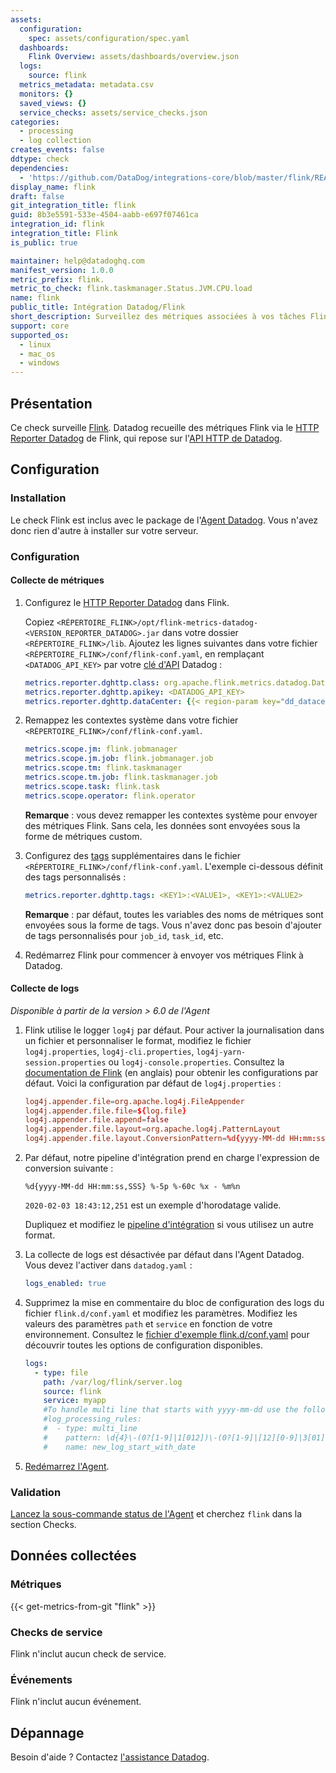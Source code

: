 ```yaml
---
assets:
  configuration:
    spec: assets/configuration/spec.yaml
  dashboards:
    Flink Overview: assets/dashboards/overview.json
  logs:
    source: flink
  metrics_metadata: metadata.csv
  monitors: {}
  saved_views: {}
  service_checks: assets/service_checks.json
categories:
  - processing
  - log collection
creates_events: false
ddtype: check
dependencies:
  - 'https://github.com/DataDog/integrations-core/blob/master/flink/README.md'
display_name: flink
draft: false
git_integration_title: flink
guid: 8b3e5591-533e-4504-aabb-e697f07461ca
integration_id: flink
integration_title: Flink
is_public: true

maintainer: help@datadoghq.com
manifest_version: 1.0.0
metric_prefix: flink.
metric_to_check: flink.taskmanager.Status.JVM.CPU.load
name: flink
public_title: Intégration Datadog/Flink
short_description: Surveillez des métriques associées à vos tâches Flink.
support: core
supported_os:
  - linux
  - mac_os
  - windows
---
```

## Présentation

Ce check surveille [Flink][1]. Datadog recueille des métriques Flink via le [HTTP Reporter Datadog][2] de Flink, qui repose sur l'[API HTTP de Datadog][3].

## Configuration

### Installation

Le check Flink est inclus avec le package de l'[Agent Datadog][4].
Vous n'avez donc rien d'autre à installer sur votre serveur.

### Configuration

#### Collecte de métriques

1. Configurez le [HTTP Reporter Datadog][2] dans Flink.

     Copiez `<RÉPERTOIRE_FLINK>/opt/flink-metrics-datadog-<VERSION_REPORTER_DATADOG>.jar` dans votre dossier `<RÉPERTOIRE_FLINK>/lib`. Ajoutez les lignes suivantes dans votre fichier `<RÉPERTOIRE_FLINK>/conf/flink-conf.yaml`, en remplaçant `<DATADOG_API_KEY>` par votre [clé d'API][5] Datadog :

    ```yaml
    metrics.reporter.dghttp.class: org.apache.flink.metrics.datadog.DatadogHttpReporter
    metrics.reporter.dghttp.apikey: <DATADOG_API_KEY>
    metrics.reporter.dghttp.dataCenter: {{< region-param key="dd_datacenter" >}}
    ```

2. Remappez les contextes système dans votre fichier `<RÉPERTOIRE_FLINK>/conf/flink-conf.yaml`.

    ```yaml
    metrics.scope.jm: flink.jobmanager
    metrics.scope.jm.job: flink.jobmanager.job
    metrics.scope.tm: flink.taskmanager
    metrics.scope.tm.job: flink.taskmanager.job
    metrics.scope.task: flink.task
    metrics.scope.operator: flink.operator
    ```

     **Remarque** : vous devez remapper les contextes système pour envoyer des métriques Flink. Sans cela, les données sont envoyées sous la forme de métriques custom.

3. Configurez des [tags][2] supplémentaires dans le fichier `<RÉPERTOIRE_FLINK>/conf/flink-conf.yaml`. L'exemple ci-dessous définit des tags personnalisés :

    ```yaml
    metrics.reporter.dghttp.tags: <KEY1>:<VALUE1>, <KEY1>:<VALUE2>
    ```

     **Remarque** : par défaut, toutes les variables des noms de métriques sont envoyées sous la forme de tags. Vous n'avez donc pas besoin d'ajouter de tags personnalisés pour `job_id`, `task_id`, etc.

4. Redémarrez Flink pour commencer à envoyer vos métriques Flink à Datadog.

#### Collecte de logs

_Disponible à partir de la version > 6.0 de l'Agent_

1. Flink utilise le logger `log4j` par défaut. Pour activer la journalisation dans un fichier et personnaliser le format, modifiez le fichier `log4j.properties`, `log4j-cli.properties`, `log4j-yarn-session.properties` ou `log4j-console.properties`. Consultez la [documentation de Flink][6] (en anglais) pour obtenir les configurations par défaut. Voici la configuration par défaut de `log4j.properties` :

   ```conf
   log4j.appender.file=org.apache.log4j.FileAppender
   log4j.appender.file.file=${log.file}
   log4j.appender.file.append=false
   log4j.appender.file.layout=org.apache.log4j.PatternLayout
   log4j.appender.file.layout.ConversionPattern=%d{yyyy-MM-dd HH:mm:ss,SSS} %-5p %-60c %x - %m%n
   ```

2. Par défaut, notre pipeline d'intégration prend en charge l'expression de conversion suivante :

    ```text
    %d{yyyy-MM-dd HH:mm:ss,SSS} %-5p %-60c %x - %m%n
    ```

     `2020-02-03 18:43:12,251` est un exemple d'horodatage valide.

     Dupliquez et modifiez le [pipeline d'intégration][7] si vous utilisez un autre format.

3. La collecte de logs est désactivée par défaut dans l'Agent Datadog. Vous devez l'activer dans `datadog.yaml` :

   ```yaml
   logs_enabled: true
   ```

4. Supprimez la mise en commentaire du bloc de configuration des logs du fichier `flink.d/conf.yaml` et modifiez les paramètres. Modifiez les valeurs des paramètres `path` et `service` en fonction de votre environnement. Consultez le [fichier d'exemple flink.d/conf.yaml][8] pour découvrir toutes les options de configuration disponibles.

   ```yaml
   logs:
     - type: file
       path: /var/log/flink/server.log
       source: flink
       service: myapp
       #To handle multi line that starts with yyyy-mm-dd use the following pattern
       #log_processing_rules:
       #  - type: multi_line
       #    pattern: \d{4}\-(0?[1-9]|1[012])\-(0?[1-9]|[12][0-9]|3[01])
       #    name: new_log_start_with_date
   ```

5. [Redémarrez l'Agent][9].

### Validation

[Lancez la sous-commande status de l'Agent][10] et cherchez `flink` dans la section Checks.

## Données collectées

### Métriques
{{< get-metrics-from-git "flink" >}}


### Checks de service

Flink n'inclut aucun check de service.

### Événements

Flink n'inclut aucun événement.

## Dépannage

Besoin d'aide ? Contactez [l'assistance Datadog][12].

[1]: https://flink.apache.org/
[2]: https://ci.apache.org/projects/flink/flink-docs-release-1.9/monitoring/metrics.html#datadog-orgapacheflinkmetricsdatadogdatadoghttpreporter
[3]: https://docs.datadoghq.com/fr/api/?lang=bash#api-reference
[4]: https://app.datadoghq.com/account/settings#agent
[5]: https://app.datadoghq.com/account/settings#api
[6]: https://github.com/apache/flink/tree/master/flink-dist/src/main/flink-bin/conf
[7]: https://docs.datadoghq.com/fr/logs/processing/#integration-pipelines
[8]: https://github.com/DataDog/integrations-core/blob/master/flink/datadog_checks/flink/data/conf.yaml.example
[9]: https://docs.datadoghq.com/fr/agent/guide/agent-commands/#start-stop-and-restart-the-agent
[10]: https://docs.datadoghq.com/fr/agent/guide/agent-commands/#agent-status-and-information
[11]: https://github.com/DataDog/integrations-core/blob/master/flink/metadata.csv
[12]: https://docs.datadoghq.com/fr/help/
